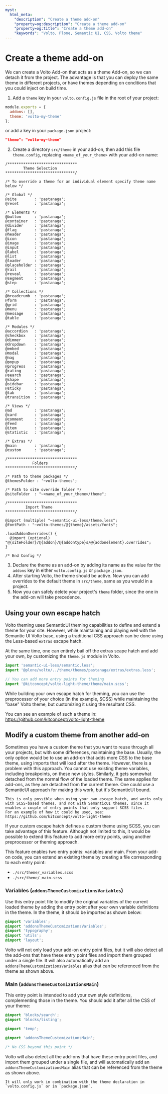 ```yaml
---
myst:
  html_meta:
    "description": "Create a theme add-on"
    "property=og:description": "Create a theme add-on"
    "property=og:title": "Create a theme add-on"
    "keywords": "Volto, Plone, Semantic UI, CSS, Volto theme"
---
```


# Create a theme add-on

We can create a Volto Add-on that acts as a theme Add-on, so we can detach it from the project.
The advantage is that you can deploy the same theme in different projects, or have themes depending on conditions that you could inject on build time.

1. Add a `theme` key in your `volto.config.js` file in the root of your project:

```js
module.exports = {
  addons: [],
  theme: 'volto-my-theme'
};
```
or add a key in your `package.json` project:

```json
"theme": "volto-my-theme"
```

2. Create a directory `src/theme` in your add-on, then add this file `theme.config`, replacing `<name_of_your_theme>` with your add-on name:

```less
/*******************************
        Theme Selection
*******************************/

/* To override a theme for an individual element specify theme name below */

/* Global */
@site        : 'pastanaga';
@reset       : 'pastanaga';

/* Elements */
@button      : 'pastanaga';
@container   : 'pastanaga';
@divider     : 'pastanaga';
@flag        : 'pastanaga';
@header      : 'pastanaga';
@icon        : 'pastanaga';
@image       : 'pastanaga';
@input       : 'pastanaga';
@label       : 'pastanaga';
@list        : 'pastanaga';
@loader      : 'pastanaga';
@placeholder : 'pastanaga';
@rail        : 'pastanaga';
@reveal      : 'pastanaga';
@segment     : 'pastanaga';
@step        : 'pastanaga';

/* Collections */
@breadcrumb  : 'pastanaga';
@form        : 'pastanaga';
@grid        : 'pastanaga';
@menu        : 'pastanaga';
@message     : 'pastanaga';
@table       : 'pastanaga';

/* Modules */
@accordion   : 'pastanaga';
@checkbox    : 'pastanaga';
@dimmer      : 'pastanaga';
@dropdown    : 'pastanaga';
@embed       : 'pastanaga';
@modal       : 'pastanaga';
@nag         : 'pastanaga';
@popup       : 'pastanaga';
@progress    : 'pastanaga';
@rating      : 'pastanaga';
@search      : 'pastanaga';
@shape       : 'pastanaga';
@sidebar     : 'pastanaga';
@sticky      : 'pastanaga';
@tab         : 'pastanaga';
@transition  : 'pastanaga';

/* Views */
@ad          : 'pastanaga';
@card        : 'pastanaga';
@comment     : 'pastanaga';
@feed        : 'pastanaga';
@item        : 'pastanaga';
@statistic   : 'pastanaga';

/* Extras */
@main        : 'pastanaga';
@custom      : 'pastanaga';

/*******************************
            Folders
*******************************/

/* Path to theme packages */
@themesFolder : '~volto-themes';

/* Path to site override folder */
@siteFolder  : "~<name_of_your_theme>/theme";

/*******************************
         Import Theme
*******************************/

@import (multiple) "~semantic-ui-less/theme.less";
@fontPath : "~volto-themes/@{theme}/assets/fonts";

.loadAddonOverrides() {
  @import (optional) "@{siteFolder}/@{addon}/@{addontype}s/@{addonelement}.overrides";
}

/* End Config */
```

3. Declare the theme as an add-on by adding its name as the value for the `addons` key in either `volto.config.js` or `package.json`.
4. After starting Volto, the theme should be active.
   Now you can add overrides to the default theme in `src/theme`, same as you would in a project.
5. Now you can safely delete your project's `theme` folder, since the one in the add-on will take precedence.

## Using your own escape hatch

Volto theming uses SemanticUI theming capabilities to define and extend a theme for your site.
However, while maintaining and playing well with the Semantic UI Volto base, using a traditional CSS approach can be done using the Less-based `extras` escape hatch.

At the same time, one can entirely bail off the extras scape hatch and add your own, by customizing the `theme.js` module in Volto.

```js
import 'semantic-ui-less/semantic.less';
import '@plone/volto/../theme/themes/pastanaga/extras/extras.less';

// You can add more entry points for theming
import '@kitconcept/volto-light-theme/theme/main.scss';
```

While building your own escape hatch for theming, you can use the preprocessor of your choice (in the example, SCSS) while maintaining the "base" Volto theme, but customizing it using the resultant CSS.

You can see an example of such a theme in: https://github.com/kitconcept/volto-light-theme

## Modify a custom theme from another add-on

Sometimes you have a custom theme that you want to reuse through all your projects, but with some differences, maintaining the base.
Usually, the only option would be to use an add-on that adds more CSS to the base theme, using imports that will load after the theme.
However, there is a problem with this approach.
You cannot use existing theme variables, including breakpoints, on these new styles.
Similarly, it gets somewhat detached from the normal flow of the loaded theme.
The same applies for add-ons, as they are detached from the current theme.
One could use a SemanticUI approach for making this work, but it's SemanticUI bound.

```{warning}
This is only possible when using your own escape hatch, and works only with SCSS-based themes, and not with SemanticUI themes, since it enables a couple of entry points that only support SCSS files.
For an example of how it could be used, see: https://github.com/kitconcept/volto-light-theme
```

If your custom escape hatch defines a custom theme using SCSS, you can take advantage of this feature.
Although not limited to this, it would be possible to extend this feature to add more entry points, using another preprocessor or theming approach.

This feature enables two entry points: variables and main.
From your add-on code, you can extend an existing theme by creating a file corresponding to each entry point:

* `./src/theme/_variables.scss`
* `./src/theme/_main.scss`

### Variables (`addonsThemeCustomizationsVariables`)

Use this entry point file to modify the original variables of the current loaded theme by adding the entry point after your own variable definitions in the theme.
In the theme, it should be imported as shown below:

```scss hl_lines="2"
@import 'variables';
@import 'addonsThemeCustomizationsVariables';
@import 'typography';
@import 'utils';
@import 'layout';
```

Volto will not only load your add-on entry point files, but it will also detect all the add-ons that have these entry point files and import them grouped under a single file.
It will also automatically add an `addonsThemeCustomizationsVariables` alias that can be referenced from the theme as shown above.

### Main (`addonsThemeCustomizationsMain`)

This entry point is intended to add your own style definitions, complementing those in the theme.
You should add it after all the CSS of your theme:

```scss hl_lines="6"
@import 'blocks/search';
@import 'blocks/listing';

@import 'temp';

@import 'addonsThemeCustomizationsMain';

/* No CSS beyond this point */
```

Volto will also detect all the add-ons that have these entry point files, and import them grouped under a single file, and will automatically add an `addonsThemeCustomizationsMain` alias that can be referenced from the theme as shown above.

```{note}
It will only work in combination with the theme declaration in `volto.config.js` or in `package.json`.
```
